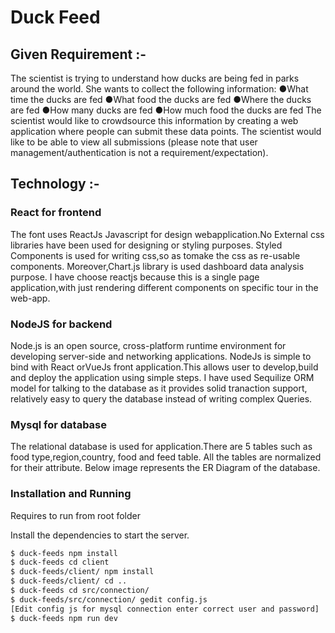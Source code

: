 # Duck Feed

## Given Requirement :-
The scientist is trying to understand how ducks are being fed in parks around the world. She
wants to collect the following information: ●What time the ducks are fed ●What food the ducks
are fed ●Where the ducks are fed ●How many ducks are fed ●How much food the ducks are
fed The scientist would like to crowdsource this information by creating a web application
where people can submit these data points. The scientist would like to be able to view all
submissions (please note that user management/authentication is not a requirement/expectation).

## Technology :-
### React for frontend
The font uses ReactJs Javascript for design webapplication.No External css libraries have been
used for designing or styling purposes. Styled Components is used for writing css,so as tomake
the css as re-usable components. Moreover,Chart.js library is used dashboard data analysis
purpose. I have choose reactjs because this is a single page application,with just rendering
different components on specific tour in the web-app.

### NodeJS for backend
Node.js is an open source, cross-platform runtime environment for developing server-side and
networking applications. NodeJs is simple to bind with React orVueJs front application.This
allows user to develop,build and deploy the application using simple steps. I have used Sequilize
ORM model for talking to the database as it provides solid tranaction support, relatively easy to
query the database instead of writing complex Queries.
### Mysql for database
The relational database is used for application.There are 5 tables such as food type,region,country,
food and feed table. All the tables are normalized for their attribute. Below image represents the
ER Diagram of the database.


### Installation and Running 

Requires to run from root folder

Install the dependencies to start the server.

```sh
$ duck-feeds npm install 
$ duck-feeds cd client
$ duck-feeds/client/ npm install
$ duck-feeds/client/ cd ..
$ duck-feeds cd src/connection/
$ duck-feeds/src/connection/ gedit config.js
[Edit config js for mysql connection enter correct user and password]
$ duck-feeds npm run dev
```
